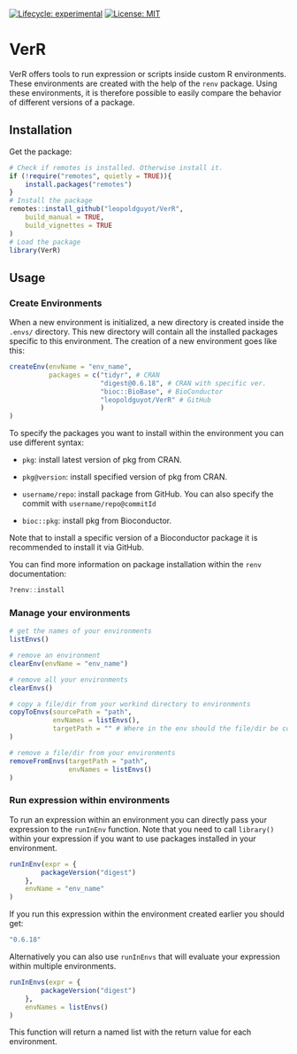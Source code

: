 <!-- badges: start -->
[![Lifecycle: experimental](https://img.shields.io/badge/lifecycle-experimental-orange.svg)](https://lifecycle.r-lib.org/articles/stages.html#experimental)
[![License: MIT](https://img.shields.io/badge/License-MIT-yellow.svg)](https://opensource.org/licenses/MIT)
<!-- badges: end -->

# VerR

VerR offers tools to run expression or scripts inside custom R environments.
These environments are created with the help of the `renv` package.
Using these environments, it is therefore possible to easily compare 
the behavior of different versions of a package.

## Installation

Get the package:

```r
# Check if remotes is installed. Otherwise install it.
if (!require("remotes", quietly = TRUE)){
    install.packages("remotes")
}
# Install the package
remotes::install_github("leopoldguyot/VerR",
    build_manual = TRUE,
    build_vignettes = TRUE
)
# Load the package
library(VerR)
```

## Usage

### Create Environments

When a new environment is initialized, a new directory is created inside the
`.envs/` directory. This new directory will contain all the installed packages 
specific to this environment. The creation of a new environment goes like this:

``` r
createEnv(envName = "env_name",
          packages = c("tidyr", # CRAN
                       "digest@0.6.18", # CRAN with specific ver.
                       "bioc::BioBase", # BioConductor
                       "leopoldguyot/VerR" # GitHub
                       )    
)
```

To specify the packages you want to install within the environment you can use
different syntax:

- `pkg`: install latest version of pkg from CRAN.

- `pkg@version`: install specified version of pkg from CRAN.

- `username/repo`: install package from GitHub. You can also specify the commit
 with `username/repo@commitId`

- `bioc::pkg`: install pkg from Bioconductor.

Note that to install a specific version of a Bioconductor package it is
recommended to install it via GitHub.

You can find more information on package installation within the `renv`
documentation:

``` r
?renv::install
```

### Manage your environments

``` r
# get the names of your environments
listEnvs()

# remove an environment
clearEnv(envName = "env_name")

# remove all your environments
clearEnvs()

# copy a file/dir from your workind directory to environments
copyToEnvs(sourcePath = "path",
           envNames = listEnvs(),
           targetPath = "" # Where in the env should the file/dir be copied 
)

# remove a file/dir from your environments
removeFromEnvs(targetPath = "path",
               envNames = listEnvs()
)
```
### Run expression within environments

To run an expression within an environment you can directly pass your 
expression to the `runInEnv` function. Note that you need to call `library()`
within your expression if you want to use packages installed in your 
environment.

``` r
runInEnv(expr = {
        packageVersion("digest")
    },
    envName = "env_name"
)
```

If you run this expression within the environment created earlier 
you should get:

``` r
"0.6.18"
```

Alternatively you can also use `runInEnvs` that will evaluate your expression
within multiple environments.

``` r
runInEnvs(expr = {
        packageVersion("digest")
    },
    envNames = listEnvs()
)
```

This function will return a named list with the return value for each 
environment.
